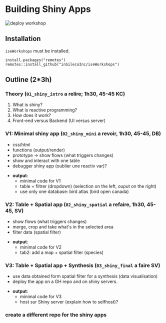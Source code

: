 # Building Shiny Apps
![deploy workshop](https://github.com/inSilecoInc/workshop_R_template/workflows/deploy%20workshop/badge.svg)


## Installation 

`iseWorkshops` must be installed. 

```{R}
install.packages("remotes")
remotes::install_github("inSilecoInc/iseWorkshops")
```


## Outline (2*3h)

### Theory (`01_shiny_intro` a relire; 1h30, 45-45 KC) 

1. What is shiny?
2. What is reactive programming?
3. How does it work?
4. Front-end versus Backend (UI versus server)


### V1: Minimal shiny app (`02_shiny_mini` a revoir, 1h30, 45-45, DB) 

- css/html
- functions (output/render)
- prototype -> show flows (what triggers changes)
- show and interact with one table 
- debugger shiny app (oublier une reactiv var)?

* **output**: 
  * minimal code for V1 
  * table + filtrer (dropdown) (selection on the left, ouput on the right)
  * use only one database: bird atlas (bird open canada)


### V2: Table + Spatial app (`02_shiny_spatial` a refaire, 1h30, 45-45, SV) 

- show flows (what triggers changes)
- merge, crop and take what's in the selected area
- filter data (spatial filter)

* **output**: 
  * minimal code for V2
  * tab2: add a map + spatial filter (species)


### V3: Table + Spatial app + Synthesis (`03_shiny_final` a faire SV) 

- use data obtained form spatial filter for a synthesis (data visualisation) 
- deploy the app on a GH repo and on shiny servers.

* **output**: 
  * minimal code for V3
  * host sur Shiny server (explain how to selfhost)?


### create a different repo for the shiny apps